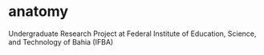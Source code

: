 # anatomy

Undergraduate Research Project at Federal Institute of Education, Science, and Technology of Bahia (IFBA)
